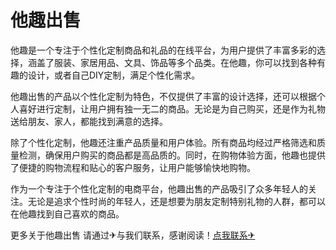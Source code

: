 # 他趣出售

他趣是一个专注于个性化定制商品和礼品的在线平台，为用户提供了丰富多彩的选择，涵盖了服装、家居用品、文具、饰品等多个品类。在他趣，你可以找到各种有趣的设计，或者自己DIY定制，满足个性化需求。

他趣出售的产品以个性化定制为特色，不仅提供了丰富的设计选择，还可以根据个人喜好进行定制，让用户拥有独一无二的商品。无论是为自己购买，还是作为礼物送给朋友、家人，都能找到满意的选择。

除了个性化定制，他趣还注重产品质量和用户体验。所有商品均经过严格筛选和质量检测，确保用户购买的商品都是高品质的。同时，在购物体验方面，他趣也提供了便捷的购物流程和贴心的客户服务，让用户能够愉快地购物。

作为一个专注于个性化定制的电商平台，他趣出售的产品吸引了众多年轻人的关注。无论是追求个性时尚的年轻人，还是想要为朋友定制特别礼物的人群，都可以在他趣找到自己喜欢的商品。

更多关于他趣出售 请通过✈与我们联系，感谢阅读！[点我联系✈](https://chat.G208.com)